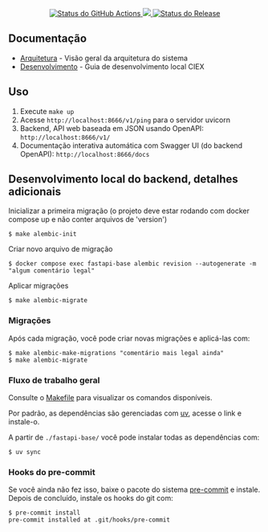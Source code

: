 <p align="center">
    <a href="https://github.com/CIEX-FURG/fastapi-base/actions">
        <img alt="Status do GitHub Actions" src="https://github.com/CIEX-FURG/fastapi-base/actions/workflows/main.yml/badge.svg">
    </a>
    <a href="https://codecov.io/gh/CIEX-FURG/fastapi-base" >
     <img src="https://codecov.io/gh/CIEX-FURG/fastapi-base/branch/main/graph/badge.svg?token=899NB4AK7J"/>
    </a>
    <a href="https://github.com/CIEX-FURG/fastapi-base/releases"><img alt="Status do Release" src="https://img.shields.io/github/v/release/CIEX-FURG/fastapi-base"></a>

</p>

## Documentação

- [Arquitetura](docs/architecture.md) - Visão geral da arquitetura do sistema
- [Desenvolvimento](docs/developing.md) - Guia de desenvolvimento local CIEX

## Uso

1. Execute `make up`
2. Acesse `http://localhost:8666/v1/ping` para o servidor uvicorn
3. Backend, API web baseada em JSON usando OpenAPI: `http://localhost:8666/v1/`
4. Documentação interativa automática com Swagger UI (do backend OpenAPI): `http://localhost:8666/docs`

## Desenvolvimento local do backend, detalhes adicionais

Inicializar a primeira migração (o projeto deve estar rodando com docker compose up e não conter arquivos de 'version')
```shell
$ make alembic-init
```

Criar novo arquivo de migração
```shell
$ docker compose exec fastapi-base alembic revision --autogenerate -m "algum comentário legal"
```

Aplicar migrações
```shell
$ make alembic-migrate
```

### Migrações

Após cada migração, você pode criar novas migrações e aplicá-las com:
```console
$ make alembic-make-migrations "comentário mais legal ainda"
$ make alembic-migrate
```

### Fluxo de trabalho geral

Consulte o [Makefile](/Makefile) para visualizar os comandos disponíveis.

Por padrão, as dependências são gerenciadas com [uv](https://docs.astral.sh/uv/), acesse o link e instale-o.

A partir de `./fastapi-base/` você pode instalar todas as dependências com:
```console
$ uv sync
```

### Hooks do pre-commit

Se você ainda não fez isso, baixe o pacote do sistema [pre-commit](https://pre-commit.com/) e instale. Depois de concluído, instale os hooks do git com:
```console
$ pre-commit install
pre-commit installed at .git/hooks/pre-commit
```
